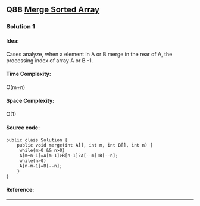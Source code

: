 ## Q88 [Merge Sorted Array](https://leetcode.com/problems/merge-sorted-array/) 

### Solution 1
#### Idea:
Cases analyze, when a element in A or B merge in the rear of A,  the processing index of array A or B -1.
#### Time Complexity:
O(m+n)
#### Space Complexity:
O(1)
#### Source code:
```
public class Solution {
    public void merge(int A[], int m, int B[], int n) {
     while(m>0 && n>0)
     A[m+n-1]=A[m-1]>B[n-1]?A[--m]:B[--n];
     while(n>0)
     A[n-m-1]=B[--n];
    }
}

```
#### Reference:

---


